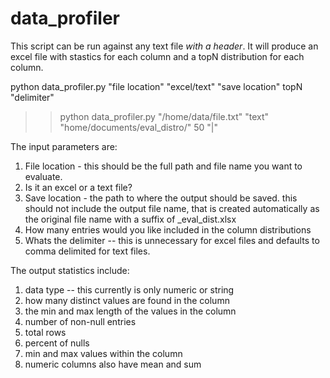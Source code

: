 # data_profiler

This script can be run against any text file *with a header*. It will produce an excel file with stastics for each column and a topN distribution for each column.


python data_profiler.py "file location" "excel/text" "save location" topN "delimiter"

 >> python data_profiler.py "/home/data/file.txt" "text" "home/documents/eval_distro/" 50 "|"

The input parameters are: 
1. File location - this should be the full path and file name you want to evaluate.
2. Is it an excel or a text file?
3. Save location - the path to where the output should be saved. this should not include the output file name, that is created automatically as the original file name with a suffix of _eval_dist.xlsx
4. How many entries would you like included in the column distributions
5. Whats the delimiter -- this is unnecessary for excel files and defaults to comma delimited for text files. 

The output statistics include:
1. data type -- this currently is only numeric or string
2. how many distinct values are found in the column
3. the min and max length of the values in the column
4. number of non-null entries
5. total rows
6. percent of nulls
7. min and max values within the column
8. numeric columns also have mean and sum